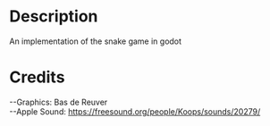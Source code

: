 # Description
 An implementation of the snake game in godot <br/>
# Credits
 --Graphics: Bas de Reuver <br/>
 --Apple Sound: https://freesound.org/people/Koops/sounds/20279/

